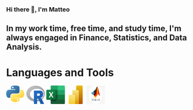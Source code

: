 ### Hi there 👋, I'm Matteo

## In my work time, free time, and study time, I'm always engaged in Finance, Statistics, and Data Analysis.

# Languages and Tools
<img src="./logos/py.png" alt="Image1" width="50" height="50">
<img src="./logos/R.png" alt="Image2" width="50" height="50">
<img src="./logos/excel.png" alt="Image3" width="50" height="50">
<img src="./logos/powerbi.png" alt="Image4" width="50" height="50">
<img src="./logos/matlab.png" alt="Image5" width="50" height="50">

<!--
**feematteo/feematteo** is a ✨ _special_ ✨ repository because its `README.md` (this file) appears on your GitHub profile.

Here are some ideas to get you started:

- 🔭 I’m currently working on ...
- 🌱 I’m currently learning ...
- 👯 I’m looking to collaborate on ...
- 🤔 I’m looking for help with ...
- 💬 Ask me about ...
- 📫 How to reach me: ...
- 😄 Pronouns: ...
- ⚡ Fun fact: ...
-->
